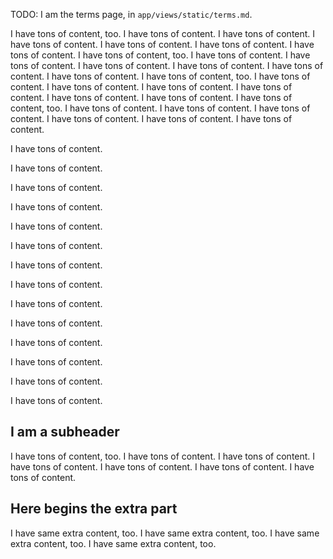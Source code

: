 TODO: I am the terms page, in `app/views/static/terms.md`.

I have tons of content, too.
I have tons of content.
I have tons of content.
I have tons of content.
I have tons of content.
I have tons of content.
I have tons of content.
I have tons of content, too.
I have tons of content.
I have tons of content.
I have tons of content.
I have tons of content.
I have tons of content.
I have tons of content.
I have tons of content, too.
I have tons of content.
I have tons of content.
I have tons of content.
I have tons of content.
I have tons of content.
I have tons of content.
I have tons of content, too.
I have tons of content.
I have tons of content.
I have tons of content.
I have tons of content.
I have tons of content.
I have tons of content.

I have tons of content.

I have tons of content.

I have tons of content.

I have tons of content.

I have tons of content.

I have tons of content.

I have tons of content.

I have tons of content.

I have tons of content.

I have tons of content.

I have tons of content.

I have tons of content.

I have tons of content.

I have tons of content.

## I am a subheader

I have tons of content, too.
I have tons of content.
I have tons of content.
I have tons of content.
I have tons of content.
I have tons of content.
I have tons of content.

## Here begins the extra part

<a name='extra'> </a>

I have same extra content, too.
I have same extra content, too.
I have same extra content, too.
I have same extra content, too.
